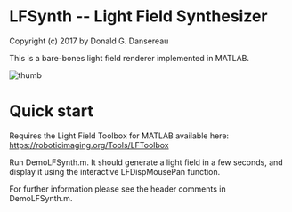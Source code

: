 # LFSynth -- Light Field Synthesizer
Copyright (c) 2017 by Donald G. Dansereau

This is a bare-bones light field renderer implemented in MATLAB.

![thumb](Thumbs/LFSynthThumb512.png)

# Quick start
Requires the Light Field Toolbox for MATLAB available here: https://roboticimaging.org/Tools/LFToolbox

Run DemoLFSynth.m. It should generate a light field in a few seconds, and display it using the interactive LFDispMousePan function.

For further information please see the header comments in DemoLFSynth.m.

